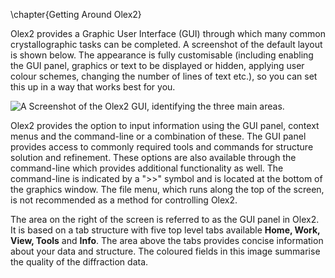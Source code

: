 \chapter{Getting Around Olex2}

Olex2 provides a Graphic User Interface (GUI) through which many common crystallographic tasks can be completed. A screenshot of the default layout is shown below. The appearance is fully customisable (including enabling the GUI panel, graphics or text to be displayed or hidden, applying user colour schemes, changing the number of lines of text etc.), so you can set this up in a way that works best for you.

![A Screenshot of the Olex2 GUI, identifying the three main areas.](/images/gui_overlay.png)

Olex2 provides the option to input information using the GUI panel, context menus and the command-line or a combination of these. The GUI panel provides access to commonly required tools and commands for structure solution and refinement. These options are also available through the command-line which provides additional functionality as well. The command-line is indicated by a ">>" symbol and is located at the bottom of the graphics window. The file menu, which runs along the top of the screen, is not recommended as a method for controlling Olex2.  

The area on the right of the screen is referred to as the GUI panel in Olex2. It is based on a tab structure with five top level tabs available **Home, Work, View, Tools** and **Info**. The area above the tabs provides concise information about your data and structure. The coloured fields in this image summarise the quality of the diffraction data.
